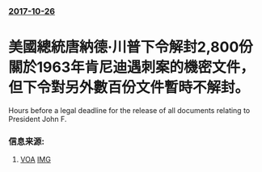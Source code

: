 ### [2017-10-26](/news/2017/10/26/index.md)

##### 
# 美國總統唐納德·川普下令解封2,800份關於1963年肯尼迪遇刺案的機密文件，但下令對另外數百份文件暫時不解封。 

Hours before a legal deadline for the release of all documents relating to President John F.


### 信息来源:

1. [VOA](https://www.voanews.com/a/donald-trump-jfk-files-released-some-held-back/4087981.html) [IMG](https://media.voltron.voanews.com/Drupal/01live-166/2019-04/155956FB-B5DE-46E3-A0A6-F3B120ABBB62.jpg)
